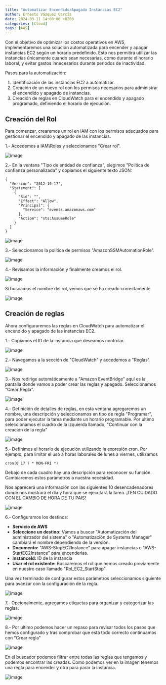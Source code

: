 ```yaml
---
title: "Automatizar Encendido/Apagado Instancias EC2"
author: Ernesto Vázquez García
date: 2024-03-11 14:00:00 +0200
categories: [Cloud]
tags: [AWS]
---
```


Con el objetivo de optimizar los costos operativos en AWS, implementaremos una solución automatizada para encender y apagar instancias EC2 según un horario predefinido. Esto nos permitirá utilizar las instancias únicamente cuando sean necesarias, como durante el horario laboral, y evitar gastos innecesarios durante periodos de inactividad.

Pasos para la automatización:

1. Identificación de las instancias EC2 a automatizar.
2. Creación de un nuevo rol con los permisos necesarios para administrar el encendido y apagado de instancias.
3. Creación de reglas en CloudWatch para el encendido y apagado programado, definiendo el horario de ejecución.

## Creación del Rol

Para comenzar, crearemos un rol en IAM con los permisos adecuados para gestionar el encendido y apagado de las instancias.

1.- Accedemos a IAM\Roles y seleccionamos "Crear rol".

![image](https://github.com/ernestovazquez/ernestovazquez.github.io/assets/32536051/641add14-8be2-4671-865a-f9c4f58ffe9b)

2.- En la ventana "Tipo de entidad de confianza", elegimos "Política de confianza personalizada" y copiamos el siguiente texto JSON:

```
{
  "Version": "2012-10-17",
  "Statement": [
    {
      "Sid": "",
      "Effect": "Allow",
      "Principal": {
        "Service": "events.amazonaws.com"
      },
      "Action": "sts:AssumeRole"
    }
  ]
}
```
![image](https://github.com/ernestovazquez/ernestovazquez.github.io/assets/32536051/922085d2-adc0-4616-8834-81597d8d182b)

3.-  Seleccionamos la política de permisos "AmazonSSMAutomationRole".

![image](https://github.com/ernestovazquez/ernestovazquez.github.io/assets/32536051/a0ed3a4e-11f3-4507-9643-5446c3f1daf1)

4.-  Revisamos la información y finalmente creamos el rol.

![image](https://github.com/ernestovazquez/ernestovazquez.github.io/assets/32536051/aa56144f-b788-428c-8212-797cde97b256)

Si buscamos el nombre del rol, vemos que se ha creado correctamente

![image](https://github.com/ernestovazquez/ernestovazquez.github.io/assets/32536051/bbf7ad31-0484-48c7-b48f-f427ea16af3f)

## Creación de reglas 

Ahora configuraremos las reglas en CloudWatch para automatizar el encendido y apagado de las instancias EC2.

1.- Copiamos el ID de la instancia que deseamos controlar.

![image](https://github.com/ernestovazquez/ernestovazquez.github.io/assets/32536051/64bc5b5e-fef8-4219-884e-ed31d58d3567)

2.- Navegamos a la sección de "CloudWatch" y accedemos a "Reglas".

![image](https://github.com/ernestovazquez/ernestovazquez.github.io/assets/32536051/55be305d-af1b-4bb2-a63f-ebbb545fea93)

3.- Nos redirige automáticamente a "Amazon EventBridge" aquí es la pantalla donde vamos a poder crear las reglas y apagado. Seleccionamos "Crear Regla".

![image](https://github.com/ernestovazquez/ernestovazquez.github.io/assets/32536051/7b732d8b-63b3-4356-9418-536c3d5ab557)

4.- Definición de detalles de reglas, en esta ventana agregaremos un nombre, una descripción y seleccionamos en tipo de regla "Programar", para poder ejecutar la tarea mediante un horario programable. Por ultimo seleccionamos el cuadro de la izquierda llamado, "Continuar con la creación de la regla"

![image](https://github.com/ernestovazquez/ernestovazquez.github.io/assets/32536051/1f50b670-c9d8-4026-b492-b1ace50fa91f)

5.- Definimos el horario de ejecución utilizando la expresión cron. Por ejemplo, para limitar el uso a horas laborales de lunes a viernes, utilizamos

```
cron(0 17 ? * MON-FRI *)
```

Debajo de cada cuadro hay una descripción para reconocer su función. Cambiaremos estos parámetros a nuestra necesidad.

Nos aparecerá una información con las siguientes 10 desencadenadores donde nos mostrará el día y hora que se ejecutará la tarea. ¡TEN CUIDADO CON EL CAMBIO DE HORA DE TU PAIS!

![image](https://github.com/ernestovazquez/ernestovazquez.github.io/assets/32536051/a25e928e-ac02-4372-b720-559111fe4f06)

6.- Configuramos los destinos:

- **Servicio de AWS**
- **Seleccione un destino:** Vamos a buscar "Automatización del administrador del sistema" o "Automatización de Systems Manager" cambiará el nombre dependiendo de la versión. 
- **Documento:** "AWS-StopEC2Instance" para apagar instancias o "AWS-StartEC2Instance" para encenderlas.
- **InstanceId:** ID de la instancia
- **Usar el rol existente:** Buscaremos el rol que hemos creado previamente en nuestro caso llamado "Rol_EC2_StartStop"

Una vez terminado de configurar estos parámetros seleccionamos siguiente para avanzar con la configuración de la regla.

![image](https://github.com/ernestovazquez/ernestovazquez.github.io/assets/32536051/17bb958f-eac6-4728-b120-73f129b74ce1)

7.- Opcionalmente, agregamos etiquetas para organizar y categorizar las reglas.

![image](https://github.com/ernestovazquez/ernestovazquez.github.io/assets/32536051/222ee86f-0480-4473-ba18-0f3736a6b754)

8.- Por ultimo podemos hacer un repaso para revisar todos los pasos que hemos configurado y tras comprobar que está todo correcto continuamos con "Crear regla"

![image](https://github.com/ernestovazquez/ernestovazquez.github.io/assets/32536051/3f093a76-6634-45b8-9d97-00852e6845e0)


En el buscador podemos filtrar entre todas las reglas que tengamos y podemos encontrar las creadas. Como podemos ver en la imagen tenemos una regla para encender y otra para parar la instancia.

![image](https://github.com/ernestovazquez/ernestovazquez.github.io/assets/32536051/e1fc8e1b-ec8b-4a4e-ac6e-5d8146e6b985)
